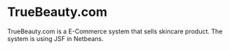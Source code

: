 # TrueBeauty.com
TrueBeauty.com is a E-Commerce system that sells skincare product. The system is using JSF in Netbeans.
